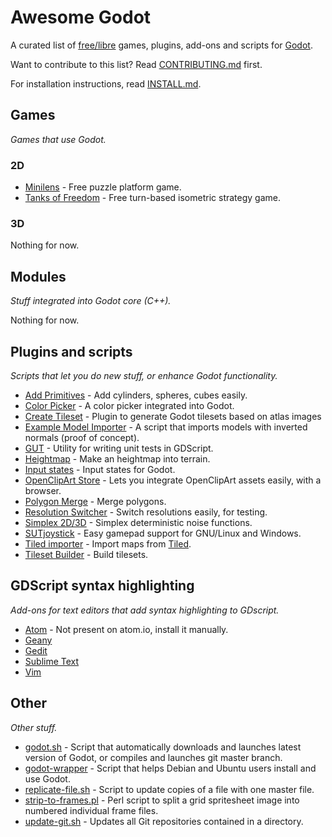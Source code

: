 Awesome Godot
=============

A curated list of [free/libre](https://gnu.org/philosophy/free-sw.html) games, plugins, add-ons and scripts for [Godot](http://godotengine.org).

Want to contribute to this list? Read [CONTRIBUTING.md](https://github.com/Calinou/awesome-godot/blob/master/CONTRIBUTING.md) first.

For installation instructions, read [INSTALL.md](https://github.com/Calinou/awesome-godot/blob/master/INSTALL.md).

Games
-----

*Games that use Godot.*

### 2D

* [Minilens](http://alketii.github.io/minilens/) - Free puzzle platform game.
* [Tanks of Freedom](https://github.com/w84death/Tanks-of-Freedom) - Free turn-based isometric strategy game.

### 3D

Nothing for now.

Modules
-------

*Stuff integrated into Godot core (C++).*

Nothing for now.

Plugins and scripts
-------------------

*Scripts that let you do new stuff, or enhance Godot functionality.*

* [Add Primitives](https://github.com/TheHX/add_primitives) - Add cylinders, spheres, cubes easily.
* [Color Picker](https://github.com/TeddyDD/godot-ColorPicker) - A color picker integrated into Godot.
* [Create Tileset](https://github.com/vinod8990/godot_plugins) - Plugin to generate Godot tilesets based on atlas images
* [Example Model Importer](https://github.com/TheHX/godot_examples) - A script that imports models with inverted normals (proof of concept).
* [GUT](https://bitbucket.org/bitwes/gut/overview) - Utility for writing unit tests in GDScript.
* [Heightmap](https://gist.github.com/TheHX/94a83dea1a0f932d5805) - Make an heightmap into terrain.
* [Input states](http://pastebin.com/LuSg4wY2) - Input states for Godot.
* [OpenClipArt Store](https://github.com/vinod8990/godot_plugins/tree/master/OpenClipArt_Store) - Lets you integrate OpenClipArt assets easily, with a browser.
* [Polygon Merge](https://github.com/ScyDev/Godot-Scripts) - Merge polygons.
* [Resolution Switcher](https://github.com/vinod8990/godot_plugins) - Switch resolutions easily, for testing.
* [Simplex 2D/3D](https://github.com/OvermindDL1/Godot-Helpers) - Simplex deterministic noise functions.
* [SUTjoystick](https://gitlab.com/shine-upon-thee/joystick) - Easy gamepad support for GNU/Linux and Windows.
* [Tiled importer](https://github.com/MrGreenTea/GodotTiledImporter) - Import maps from [Tiled](http://mapeditor.org).
* [Tileset Builder](https://gist.github.com/Calinou/27e979ab0a35500c3381) - Build tilesets.

GDScript syntax highlighting
----------------------------

*Add-ons for text editors that add syntax highlighting to GDscript.*

* [Atom](https://github.com/jlopezcur/language-gdscript) - Not present on atom.io, install it manually.
* [Geany](https://github.com/haimat/GDScript-Geany)
* [Gedit](https://github.com/haimat/GDScript-gedit)
* [Sublime Text](https://github.com/beefsack/GDScript-sublime)
* [Vim](https://github.com/quabug/vim-gdscript)

Other
-----

*Other stuff.*

* [godot.sh](https://github.com/adolson/godot-stuff/blob/master/godot.sh) - Script that automatically downloads and launches latest version of Godot, or compiles and launches git master branch.
* [godot-wrapper](https://github.com/nsrosenqvist/godot-wrapper.git) - Script that helps Debian and Ubuntu users install and use Godot.
* [replicate-file.sh](https://github.com/adolson/godot-stuff/blob/master/replicate-file.sh) - Script to update copies of a file with one master file.
* [strip-to-frames.pl](https://github.com/adolson/godot-stuff/blob/master/strip-to-frames.pl) - Perl script to split a grid spritesheet image into numbered individual frame files.
* [update-git.sh](https://gist.github.com/Calinou/93938dc92484bc5e89f0) - Updates all Git repositories contained in a directory.
